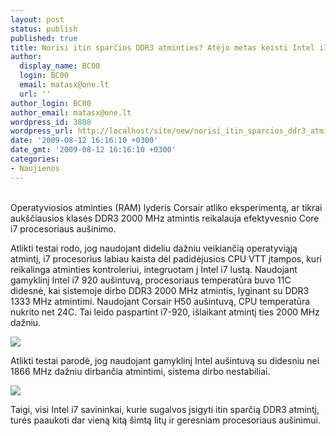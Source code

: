```yaml
---
layout: post
status: publish
published: true
title: Norisi itin sparčios DDR3 atminties? Atėjo metas keisti Intel i7 aušinimą
author:
  display_name: BC00
  login: BC00
  email: matasx@one.lt
  url: ''
author_login: BC00
author_email: matasx@one.lt
wordpress_id: 3888
wordpress_url: http://localhost/site/new/norisi_itin_sparcios_ddr3_atminties_atejo_metas_keisti_intel_i7_ausinima/
date: '2009-08-12 16:16:10 +0300'
date_gmt: '2009-08-12 16:16:10 +0300'
categories:
- Naujienos
---
```

<p>
<br />Operatyviosios atminties (RAM) lyderis Corsair atliko eksperimentą, ar tikrai aukščiausios klasės DDR3 2000 MHz atmintis reikalauja efektyvesnio Core i7 procesoriaus aušinimo.</p>
<p>Atlikti testai rodo, jog naudojant dideliu dažniu veikiančią operatyviąją atmintį, i7 procesorius labiau kaista dėl padidėjusios CPU VTT įtampos, kuri reikalinga atminties kontroleriui, integruotam į Intel i7 lustą. Naudojant gamyklinį Intel i7 920 aušintuvą, procesoriaus temperatūra buvo 11C didesnė, kai sistemoje dirbo DDR3 2000 MHz atmintis, lyginant su DDR3 1333 MHz atmintimi. Naudojant Corsair H50 aušintuvą, CPU temperatūra nukrito net 24C. Tai leido paspartint i7-920, išlaikant atmintį ties 2000 MHz dažniu.</p>
<p><img src="http://www.part.lt/img/a661fc584a423455f46357434c2b3404115.bmp" /></p>
<p>Atlikti testai parodė, jog naudojant gamyklinį Intel aušintuvą su didesniu nei 1866 MHz dažniu dirbančia atmintimi, sistema dirbo nestabiliai.</p>
<p><img src="http://www.part.lt/img/4a21f8cd5ba27dc2c124b6a11b8e9475544.bmp" /></p>
<p>Taigi, visi Intel i7 savininkai, kurie sugalvos įsigyti itin sparčią DDR3 atmintį, turės paaukoti dar vieną kitą šimtą litų ir geresniam procesoriaus aušinimui.</p>
